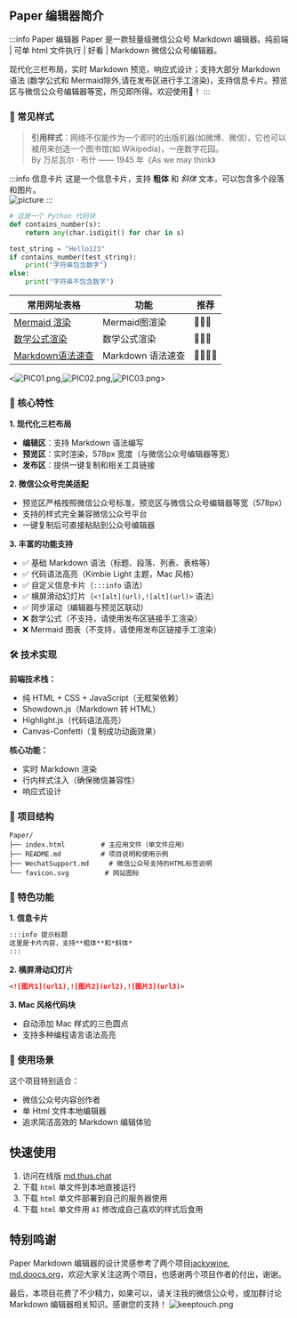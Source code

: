 ## Paper 编辑器简介

:::info Paper 编辑器
Paper 是一款轻量级微信公众号 Markdown 编辑器。纯前端 | 可单 html 文件执行 | 好看 | Markdown 微信公众号编辑器。  

现代化三栏布局，实时 Markdown 预览，响应式设计；支持大部分 Markdown 语法 (数学公式和 Mermaid除外,请在发布区进行手工渲染)，支持信息卡片。预览区与微信公众号编辑器等宽，所见即所得。欢迎使用👏！
:::

### 🎨 常见样式

> **引用样式**：网络不仅能作为一个即时的出版机器(如微博、微信)，它也可以被用来创造一个图书馆(如 Wikipedia)，一座数字花园。  
By 万尼瓦尔 · 布什 —— 1945 年《As we may think》

:::info 信息卡片
这是一个信息卡片，支持 **粗体** 和 *斜体* 文本，可以包含多个段落和图片。  
![picture](https://pic.thus.chat/rest/gdIbj5K.png)
:::


```python
# 这是一个 Python 代码块
def contains_number(s):
    return any(char.isdigit() for char in s)

test_string = "Hello123"
if contains_number(test_string):
    print("字符串包含数字")
else:
    print("字符串不包含数字")
```

| 常用网址表格             | 功能                  | 推荐    |
| ------------------------------------------- | ---------------------- | ------------ |
| [Mermaid 渲染](https://mermaid-live.nodejs.cn/edit) | Mermaid图渲染 | 🌟🌟🌟  |
| [数学公式渲染](https://mathjax.thus.chat/)   	| 数学公式渲染 | 🌟🌟🌟 |
| [Markdown语法速查](https://xiaolinbaba.notion.site/Markdown-bcf20a9190db4b208dc137f755788405) | Markdown 语法速查 | 🌟🌟🌟🌟 |

<![PIC01.png](https://pic.thus.chat/rest/0QryNTK.png),![PIC02.png](https://pic.thus.chat/rest/TypyNTK.png),![PIC03.png](https://pic.thus.chat/rest/6yRyNTK.png)>

### 🎯 核心特性

**1. 现代化三栏布局**
- **编辑区**：支持 Markdown 语法编写
- **预览区**：实时渲染，578px 宽度（与微信公众号编辑器等宽）
- **发布区**：提供一键复制和相关工具链接

**2. 微信公众号完美适配**
- 预览区严格按照微信公众号标准，预览区与微信公众号编辑器等宽（578px）
- 支持的样式完全兼容微信公众号平台
- 一键复制后可直接粘贴到公众号编辑器

**3. 丰富的功能支持**
- ✅ 基础 Markdown 语法（标题、段落、列表、表格等）
- ✅ 代码语法高亮（Kimbie Light 主题，Mac 风格）
- ✅ 自定义信息卡片（`:::info` 语法）
- ✅ 横屏滑动幻灯片（`<![alt](url),![alt](url)>` 语法）
- ✅ 同步滚动（编辑器与预览区联动）
- ❌ 数学公式（不支持，请使用发布区链接手工渲染）
- ❌ Mermaid 图表（不支持，请使用发布区链接手工渲染）

### 🛠️ 技术实现

**前端技术栈：**
- 纯 HTML + CSS + JavaScript（无框架依赖）
- Showdown.js（Markdown 转 HTML）
- Highlight.js（代码语法高亮）
- Canvas-Confetti（复制成功动画效果）

**核心功能：**
- 实时 Markdown 渲染
- 行内样式注入（确保微信兼容性）
- 响应式设计

### 📁 项目结构

```
Paper/
├── index.html         # 主应用文件（单文件应用）
├── README.md          # 项目说明和使用示例
├── WechatSupport.md     # 微信公众号支持的HTML标签说明
└── favicon.svg       	# 网站图标
```

### 🎨 特色功能

**1. 信息卡片**
```markdown
:::info 提示标题
这里是卡片内容，支持**粗体**和*斜体*
:::
```

**2. 横屏滑动幻灯片**
```markdown
<![图片1](url1),![图片2](url2),![图片3](url3)>
```

**3. Mac 风格代码块**
- 自动添加 Mac 样式的三色圆点
- 支持多种编程语言语法高亮

### 🚀 使用场景

这个项目特别适合：
- 微信公众号内容创作者
- 单 Html 文件本地编辑器
- 追求简洁高效的 Markdown 编辑体验


## 快速使用

1. 访问在线版 [md.thus.chat](https://md.thus.chat)
2. 下载 `html` 单文件到本地直接运行
3. 下载 `html` 单文件部署到自己的服务器使用
4. 下载 `html` 单文件用 `AI` 修改成自己喜欢的样式后食用 


## 特别鸣谢

Paper Markdown 编辑器的设计灵感参考了两个项目[jackywine](https://dqxf1izhlm.feishu.cn/wiki/RxfQwz2qXi06aqk17Hocfj5Gnk1), [md.doocs.org](https://md.doocs.org/)，欢迎大家关注这两个项目，也感谢两个项目作者的付出，谢谢。

最后，本项目花费了不少精力，如果可以，请关注我的微信公众号，或加群讨论 Markdown 编辑器相关知识。感谢您的支持！
![keeptouch.png](https://pic.thus.chat/rest/RxypSTK.png)